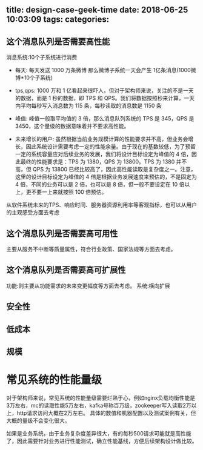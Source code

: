 title: design-case-geek-time
date: 2018-06-25 10:03:09
tags:
categories:
---

## 这个消息队列是否需要高性能
消息系统:10个子系统进行消费
- 每天:
每天发送 1000 万条微博
那么微博子系统一天会产生 1亿条消息(1000微博*10个子系统)

- tps,qps:
1000 万和 1 亿看起来很吓人，但对于架构师来说，关注的不是一天的数据，而是 1 秒的数据，即 TPS 和 QPS。我们将数据按照秒来计算，一天内平均每秒写入消息数为 115 条，每秒读取的消息数是 1150 条

- 峰值:
峰值一般取平均值的 3 倍，那么消息队列系统的 TPS 是 345，QPS 是 3450，这个量级的数据意味着并不要求高性能。

- 未来增长的用户:
虽然根据当前业务规模计算的性能要求并不高，但业务会增长，因此系统设计需要考虑一定的性能余量。由于现在的基数较低，为了预留一定的系统容量应对后续业务的发展，我们将设计目标设定为峰值的 4 倍，因此最终的性能要求是：TPS 为 1380，QPS 为 13800。TPS 为 1380 并不高，但 QPS 为 13800 已经比较高了，因此高性能读取是复杂度之一。注意，这里的设计目标设定为峰值的 4 倍是根据业务发展速度来预估的，不是固定为 4 倍，不同的业务可以是 2 倍，也可以是 8 倍，但一般不要设定在 10 倍以上，更不要一上来就按照 100 倍预估。

从软件系统未来的TPS、响应时间、服务器资源利用率等客观指标，也可以从用户的主观感受方面去考虑

## 这个消息队列是否需要高可用性
主要从服务不中断等质量属性，符合行业政策、国家法规等方面去考虑。
## 这个消息队列是否需要高可扩展性
功能:则主要从功能需求的未来变更幅度等方面去考虑。
系统:横向扩展
## 安全性
## 低成本
## 规模




# 常见系统的性能量级
对于架构师来说，常见系统的性能量级需要烂熟于心，例如nginx负载均衡性能是3万左右，mc的读取性能5万左右，kafka号称百万级，zookeeper写入读取2万以上，http请求访问大概在2万左右。
具体的数值和机器配置以及测试案例有关，但大概的量级不会变化很大。

如果是业务系统，由于业务复杂度差异很大，有的每秒500请求可能就是高性能了，因此需要针对业务进行性能测试，确立性能基线，方便后续架构设计做比较。